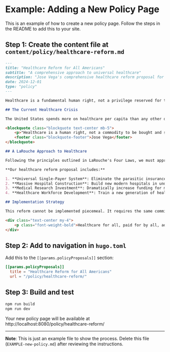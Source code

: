 # Example: Adding a New Policy Page

This is an example of how to create a new policy page. Follow the steps in the README to add this to your site.

## Step 1: Create the content file at `content/policy/healthcare-reform.md`

```markdown
---
title: "Healthcare Reform for All Americans"
subtitle: "A comprehensive approach to universal healthcare"
description: "Jose Vega's comprehensive healthcare reform proposal for universal coverage and affordable care"
date: 2024-12-01
type: "policy"
---

Healthcare is a fundamental human right, not a privilege reserved for the wealthy. Every American deserves access to quality, affordable healthcare regardless of their economic status, employment situation, or pre-existing conditions.

## The Current Healthcare Crisis

The United States spends more on healthcare per capita than any other developed nation, yet millions of Americans remain uninsured or underinsured. This is not just a moral failing—it's an economic disaster that costs lives and drains resources from productive economic development.

<blockquote class="blockquote text-center mb-5">
    <p>"Healthcare is a human right, not a commodity to be bought and sold."</p>
    <footer class="blockquote-footer">Jose Vega</footer>
</blockquote>

## A LaRouche Approach to Healthcare

Following the principles outlined in LaRouche's Four Laws, we must approach healthcare reform from the standpoint of increasing the productive powers of labor and advancing human scientific capabilities.

**Our healthcare reform proposal includes:**

1. **Universal Single-Payer System**: Eliminate the parasitic insurance industry and create a national healthcare system
2. **Massive Hospital Construction**: Build new modern hospitals in underserved areas, especially in the Bronx
3. **Medical Research Investment**: Dramatically increase funding for medical research and development
4. **Healthcare Workforce Development**: Train a new generation of healthcare professionals through expanded education programs

## Implementation Strategy

This reform cannot be implemented piecemeal. It requires the same commitment to the General Welfare that guided Franklin Roosevelt's New Deal programs. We must view healthcare as essential infrastructure, like roads and power plants, that enables the entire society to function and develop.

<div class="text-center my-4">
    <p class="font-weight-bold">Healthcare for all, paid for by all, administered by all—for the benefit of the entire human species.</p>
</div>
```

## Step 2: Add to navigation in `hugo.toml`

Add this to the `[[params.policyProposals]]` section:

```toml
[[params.policyProposals]]
  title = "Healthcare Reform for All Americans"
  url = "/policy/healthcare-reform/"
```

## Step 3: Build and test

```bash
npm run build
npm run dev
```

Your new policy page will be available at http://localhost:8080/policy/healthcare-reform/

---

**Note**: This is just an example file to show the process. Delete this file (`EXAMPLE-new-policy.md`) after reviewing the instructions.
